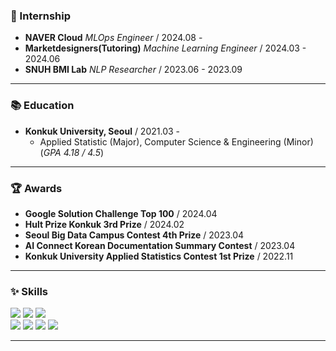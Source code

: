 ### 💼 Internship

- **NAVER Cloud** *MLOps Engineer* / 2024.08 - 
- **Marketdesigners(Tutoring)** *Machine Learning Engineer* / 2024.03 - 2024.06
- **SNUH BMI Lab** *NLP Researcher* / 2023.06 - 2023.09

-----
### 📚 Education

- **Konkuk University, Seoul** / 2021.03 - 
  - Applied Statistic (Major), Computer Science & Engineering (Minor) (*GPA 4.18 / 4.5*)

---

### 🏆 Awards
- **Google Solution Challenge Top 100** / 2024.04
- **Hult Prize Konkuk 3rd Prize** / 2024.02
- **Seoul Big Data Campus Contest 4th Prize** / 2023.04
- **AI Connect Korean Documentation Summary Contest** / 2023.04
- **Konkuk University Applied Statistics Contest 1st Prize** / 2022.11

---

### ✨ Skills

<img src="https://img.shields.io/badge/Python-0769AD?style=for-the-badge&logo=Python&logoColor=white"> <img src="https://img.shields.io/badge/TensorFlow-FF6F00?style=for-the-badge&logo=tensorflow&logoColor=white"> <img src="https://img.shields.io/badge/PyTorch-EE4C2C?style=for-the-badge&logo=pytorch&logoColor=white"> <br>
  <img src="https://img.shields.io/badge/SQL-4479A1?style=for-the-badge&logo=MySQL&logoColor=black">
  <img src="https://img.shields.io/badge/docker-%230db7ed.svg?style=for-the-badge&logo=docker&logoColor=white"> <img src="https://img.shields.io/badge/Amazon_AWS-FF9900?style=for-the-badge&logo=amazonaws&logoColor=white"> <img src = "https://img.shields.io/badge/Google_Cloud-4285F4?style=for-the-badge&logo=google-cloud&logoColor=white"> 

---
